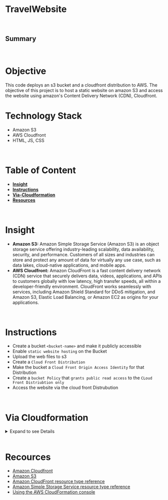 # TravelWebsite
<br>

## Summary
<br>

# Objective
This code deploys an s3 bucket and a cloudfront distribution to AWS. The objective of this project is to host a static website on amazon S3 and access the website using amazon's Content Delivery Network (CDN), Cloudfront. 
<br>

# Technology Stack
* Amazon S3
* AWS Cloudfront
* HTML, JS, CSS
<br>

# Table of Content
- [**Insight**](#ins)
- [**Instructions**](#instr)
- [**Via-Cloudformation**](#cfn)
- [**Resources**](#res)
<br>

# Insight <a id='ins'></a>
* **Amazon S3:** Amazon Simple Storage Service (Amazon S3) is an object storage service offering industry-leading scalability, data availability, security, and performance. Customers of all sizes and industries can store and protect any amount of data for virtually any use case, such as data lakes, cloud-native applications, and mobile apps.
* **AWS Cloudfront:** Amazon CloudFront is a fast content delivery network (CDN) service that securely delivers data, videos, applications, and APIs to customers globally with low latency, high transfer speeds, all within a developer-friendly environment. CloudFront works seamlessly with services, including Amazon Shield Standard for DDoS mitigation, and Amazon S3, Elastic Load Balancing, or Amazon EC2 as origins for your applications.
<br>

# Instructions <a id='instr'></a>
- Create a bucket `<bucket-name>` and make it publicly accessible
- Enable `static website hosting` on the Bucket
- Upload the web files to s3
- Create a `Cloud Front Distribution`
- Make the bucket a `Cloud Front Origin Access Identity` for that Distribution
- Create a `bucket Policy` that `grants public read access` to the `CLoud Front Distriubtion only`
- Access the website via the cloud front Distrubution
<br>

# Via Cloudformation <a id='cfn'></a>
<details>
<summary> Expand to see Details </summary>

- Make sure you are in the root directory of this repo `travelwebsite`
- Run `aws configure` to set up your CLI
- Deploy this [CloudFormation template](./Cfn/template.yaml) to AWS and save the outputs asn env variables

  - [`create-stack`](https://awscli.amazonaws.com/v2/documentation/api/latest/reference/cloudformation/create-stack.html)

  ```
  export STACK_NAME=travel-website
  ```

  ```
  aws cloudformation create-stack \
  --stack-name $STACK_NAME \
  --template-body file://cloudformation/template.yaml
  ```

- Describe the stack to get the outputs (Bucket name and url, CDN ID and domain name )

  - [`describe-stacks`](https://awscli.amazonaws.com/v2/documentation/api/latest/reference/cloudformation/describe-stacks.html)

  ```
  aws cloudformation describe-stacks --stack-name $STACK_NAME
  ```

  ```
  aws cloudformation describe-stacks --stack-name $STACK_NAME --query "Stacks[].Outputs"
  ```

  ```
  export BUCKET_NAME=$(aws cloudformation describe-stacks --stack-name $STACK_NAME --query "Stacks[*].Outputs[0].OutputValue" --output text)
  ```

  ```
  export CDN_ID=$(aws cloudformation describe-stacks --stack-name $STACK_NAME --query "Stacks[*].Outputs[1].OutputValue" --output text)
  ```

  ```
  export BUCKET_URL=$(aws cloudformation describe-stacks --stack-name $STACK_NAME --query "Stacks[*].Outputs[2].OutputValue" --output text)
  ```

  ```
  export CDN_DOMAIN=$(aws cloudformation describe-stacks --stack-name $STACK_NAME --query "Stacks[*].Outputs[3].OutputValue" --output text)
  ```

- Upload Files to the bucket

  - [`cp`](https://awscli.amazonaws.com/v2/documentation/api/latest/reference/s3/cp.html)

  ```
  aws s3 cp ./web-files s3://$BUCKET_NAME/ --recursive
  ```

- Access the site via the CloudFront Domain Name.

  ```
  curl $CDN_DOMAIN
  ```

  ```bash
  #on mac
  open "http://$CDN_DOMAIN"
  #on linux
  xdg-open "http://$CDN_DOMAIN"
  ```

- Clean Up & Delete All Resources

  - [Empty S3 Bucket](https://docs.aws.amazon.com/AmazonS3/latest/userguide/empty-bucket.html)
  - [`delete-stack`](https://awscli.amazonaws.com/v2/documentation/api/latest/reference/cloudformation/delete-stack.html)

  ```bash
  #empty s3 bucket
  aws s3 rm s3://$BUCKET_NAME --recursive
  ```

  ```bash
  # delete-stack
  aws cloudformation delete-stack --stack-name $STACK_NAME
  ```

</details>
<br>

# Recources <a id='res'></a>
- [Amazon Cloudfront](https://www.amazonaws.cn/en/cloudfront/)
- [Amazon S3](https://aws.amazon.com/s3/)
- [Amazon CloudFront resource type reference](https://docs.aws.amazon.com/AWSCloudFormation/latest/UserGuide/AWS_CloudFront.html)
- [Amazon Simple Storage Service resource type reference](https://docs.amazonaws.cn/en_us/AWSCloudFormation/latest/UserGuide/AWS_S3.html)
- [Using the AWS CloudFormation console](https://docs.aws.amazon.com/AWSCloudFormation/latest/UserGuide/cfn-using-console.html)